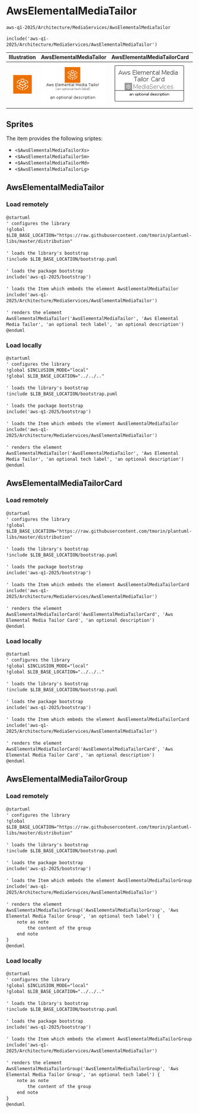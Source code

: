# AwsElementalMediaTailor


```text
aws-q1-2025/Architecture/MediaServices/AwsElementalMediaTailor
```

```text
include('aws-q1-2025/Architecture/MediaServices/AwsElementalMediaTailor')
```



| Illustration | AwsElementalMediaTailor | AwsElementalMediaTailorCard | AwsElementalMediaTailorGroup |
| :---: | :---: | :---: | :---: |
| ![illustration for Illustration](../../../aws-q1-2025/Architecture/MediaServices/AwsElementalMediaTailor.png) | ![illustration for AwsElementalMediaTailor](../../../aws-q1-2025/Architecture/MediaServices/AwsElementalMediaTailor.Local.png) | ![illustration for AwsElementalMediaTailorCard](../../../aws-q1-2025/Architecture/MediaServices/AwsElementalMediaTailorCard.Local.png) | ![illustration for AwsElementalMediaTailorGroup](../../../aws-q1-2025/Architecture/MediaServices/AwsElementalMediaTailorGroup.Local.png) |



## Sprites
The item provides the following sriptes:

- `<$AwsElementalMediaTailorXs>`
- `<$AwsElementalMediaTailorSm>`
- `<$AwsElementalMediaTailorMd>`
- `<$AwsElementalMediaTailorLg>`





## AwsElementalMediaTailor

### Load remotely
```plantuml
@startuml
' configures the library
!global $LIB_BASE_LOCATION="https://raw.githubusercontent.com/tmorin/plantuml-libs/master/distribution"

' loads the library's bootstrap
!include $LIB_BASE_LOCATION/bootstrap.puml

' loads the package bootstrap
include('aws-q1-2025/bootstrap')

' loads the Item which embeds the element AwsElementalMediaTailor
include('aws-q1-2025/Architecture/MediaServices/AwsElementalMediaTailor')

' renders the element
AwsElementalMediaTailor('AwsElementalMediaTailor', 'Aws Elemental Media Tailor', 'an optional tech label', 'an optional description')
@enduml
```

### Load locally
```plantuml
@startuml
' configures the library
!global $INCLUSION_MODE="local"
!global $LIB_BASE_LOCATION="../../.."

' loads the library's bootstrap
!include $LIB_BASE_LOCATION/bootstrap.puml

' loads the package bootstrap
include('aws-q1-2025/bootstrap')

' loads the Item which embeds the element AwsElementalMediaTailor
include('aws-q1-2025/Architecture/MediaServices/AwsElementalMediaTailor')

' renders the element
AwsElementalMediaTailor('AwsElementalMediaTailor', 'Aws Elemental Media Tailor', 'an optional tech label', 'an optional description')
@enduml
```

## AwsElementalMediaTailorCard

### Load remotely
```plantuml
@startuml
' configures the library
!global $LIB_BASE_LOCATION="https://raw.githubusercontent.com/tmorin/plantuml-libs/master/distribution"

' loads the library's bootstrap
!include $LIB_BASE_LOCATION/bootstrap.puml

' loads the package bootstrap
include('aws-q1-2025/bootstrap')

' loads the Item which embeds the element AwsElementalMediaTailorCard
include('aws-q1-2025/Architecture/MediaServices/AwsElementalMediaTailor')

' renders the element
AwsElementalMediaTailorCard('AwsElementalMediaTailorCard', 'Aws Elemental Media Tailor Card', 'an optional description')
@enduml
```

### Load locally
```plantuml
@startuml
' configures the library
!global $INCLUSION_MODE="local"
!global $LIB_BASE_LOCATION="../../.."

' loads the library's bootstrap
!include $LIB_BASE_LOCATION/bootstrap.puml

' loads the package bootstrap
include('aws-q1-2025/bootstrap')

' loads the Item which embeds the element AwsElementalMediaTailorCard
include('aws-q1-2025/Architecture/MediaServices/AwsElementalMediaTailor')

' renders the element
AwsElementalMediaTailorCard('AwsElementalMediaTailorCard', 'Aws Elemental Media Tailor Card', 'an optional description')
@enduml
```

## AwsElementalMediaTailorGroup

### Load remotely
```plantuml
@startuml
' configures the library
!global $LIB_BASE_LOCATION="https://raw.githubusercontent.com/tmorin/plantuml-libs/master/distribution"

' loads the library's bootstrap
!include $LIB_BASE_LOCATION/bootstrap.puml

' loads the package bootstrap
include('aws-q1-2025/bootstrap')

' loads the Item which embeds the element AwsElementalMediaTailorGroup
include('aws-q1-2025/Architecture/MediaServices/AwsElementalMediaTailor')

' renders the element
AwsElementalMediaTailorGroup('AwsElementalMediaTailorGroup', 'Aws Elemental Media Tailor Group', 'an optional tech label') {
    note as note
        the content of the group
    end note
}
@enduml
```

### Load locally
```plantuml
@startuml
' configures the library
!global $INCLUSION_MODE="local"
!global $LIB_BASE_LOCATION="../../.."

' loads the library's bootstrap
!include $LIB_BASE_LOCATION/bootstrap.puml

' loads the package bootstrap
include('aws-q1-2025/bootstrap')

' loads the Item which embeds the element AwsElementalMediaTailorGroup
include('aws-q1-2025/Architecture/MediaServices/AwsElementalMediaTailor')

' renders the element
AwsElementalMediaTailorGroup('AwsElementalMediaTailorGroup', 'Aws Elemental Media Tailor Group', 'an optional tech label') {
    note as note
        the content of the group
    end note
}
@enduml
```

